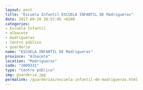 ```yaml
---
layout: post
title: "Escuela Infantil ESCUELA INFANTIL DE Madrigueras"
date: 2017-09-20 20:57:05 +0200
categories:
- Escuela Infantil
- albacete
- madrigueras
- Centro público
- guarderia
name: "ESCUELA INFANTIL DE Madrigueras"
province: "Albacete"
location: "Madrigueras"
code: "2009331"
type: "Centro público"
img: guarderia.jpg
permalink: /guarderias/escuela-infantil-de-madrigueras.html
---
```


